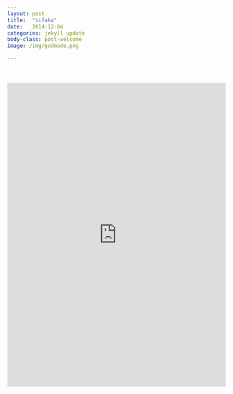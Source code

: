 ```yaml
---
layout: post
title:  "sifaka"
date:   2014-12-04
categories: jekyll update
body-class: post-welcome
image: /img/godmode.png

---
```

<br>
<br>
<iframe width="100%" height="700" scrolling="no" frameborder="no" src="https://w.soundcloud.com/player/?url=https%3A//api.soundcloud.com/tracks/179986740&amp;auto_play=false&amp;hide_related=false&amp;show_comments=true&amp;show_user=true&amp;show_reposts=false&amp;visual=true"></iframe>
